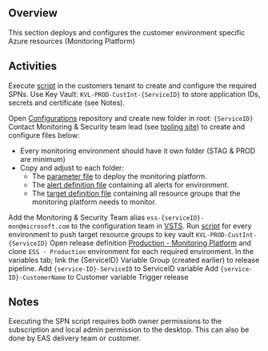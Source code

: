 ## Overview
This section deploys and configures the customer environment specific Azure resources (Monitoring Platform)

## Activities
Execute [script](src/Microsoft.EAS.Monitoring.Deployment.Platform/Pre-ValidateServicePrinciples.ps1) in the customers tenant to create and configure the required SPNs. Use Key Vault: `KVL-PROD-CustInt-{ServiceID}` to store application IDs, secrets and certificate (see Notes). 

Open [Configurations](https://easplatform.visualstudio.com/_git/Configurations) repository and create new folder in root: `{ServiceID}`
Contact Monitoring & Security team lead (see [tooling site](https://microsoft.sharepoint.com/teams/ManagedServicesTools/Lists/Customers/AllItems.aspx)) to create and configure files below:

- Every monitoring environment should have it own folder (STAG & PROD are minimum)
- Copy and adjust to each folder:
   - The [parameter file](src/Microsoft.EAS.Monitoring.Deployment.Platform/deploy.monitoringplatform.parameters.json) to deploy the monitoring platform.
   - The [alert definition file](src/Microsoft.EAS.Monitoring.Deployment.Platform/alerts.monitoringplatform.json) containing all alerts for environment.
   - The [target definition file](src/Microsoft.EAS.Monitoring.Deployment.Platform/target.monitoringplatform.json) containing all resource groups that the monitoring platform needs to monitor. 

Add the Monitoring & Security Team alias `ess-{serviceID}-mon@microsoft.com` to the configuration team in [VSTS](https://easplatform.visualstudio.com/Configurations/_admin/_security?_a=members).
Run [script](src/Microsoft.EAS.Monitoring.Deployment.Platform/Pre-SetTargetResourceGroups.ps) for every environment to push target resource groups to key vault `KVL-PROD-CustInt-{ServiceID}`
Open release definition [Production - Monitoring Platform](https://easplatform.visualstudio.com/Monitoring/_apps/hub/ms.vss-releaseManagement-web.cd-workflow-hub?definitionId=18&_a=environments-editor-preview) and clone `ESS - Production` environment for each required environment.
In the variables tab; link the {ServiceID} Variable Group (created earlier) to release pipeline.
Add `{service-ID}-ServiceID` to ServiceID variable
Add `{service-ID}-CustomerName` to Customer variable 
Trigger release

## Notes

Executing the SPN script requires both owner permissions to the subscription and local admin permission to the desktop. This can also be done by EAS delivery team or customer. 
